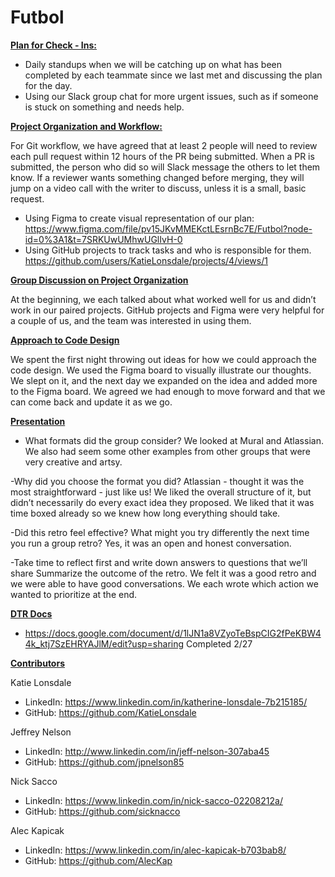 # Futbol

<b><u> Plan for Check - Ins: </u></b>

- Daily standups when we will be catching up on what has been completed by each teammate since we last met and discussing the plan for the day.
- Using our Slack group chat for more urgent issues, such as if someone is stuck on something and needs help.

<b><u>Project Organization and Workflow:</u></b>

For Git workflow, we have agreed that at least 2 people will need to review each pull request within 12 hours of the PR being submitted. When a PR is submitted, the person who did so will Slack message the others to let them know. If a reviewer wants something changed before merging, they will jump on a video call with the writer to discuss, unless it is a small, basic request.

- Using Figma to create visual representation of our plan: https://www.figma.com/file/pv15JKvMMEKctLEsrnBc7E/Futbol?node-id=0%3A1&t=7SRKUwUMhwUGlIvH-0
- Using GitHub projects to track tasks and who is responsible for them. https://github.com/users/KatieLonsdale/projects/4/views/1

<b><u>Group Discussion on Project Organization</u></b>

At the beginning, we each talked about what worked well for us and didn’t work in our paired projects. GitHub projects and Figma were very helpful for a couple of us, and the team was interested in using them.

<b><u>Approach to Code Design</b></u>

We spent the first night throwing out ideas for how we could approach the code design. We used the Figma board to visually illustrate our thoughts. We slept on it, and the next day we expanded on the idea and added more to the Figma board. We agreed we had enough to move forward and that we can come back and update it as we go.

<b><u>Presentation</b></u>

- What formats did the group consider?
We looked at Mural and Atlassian. We also had seem some other examples from other groups that were very creative and artsy.

-Why did you choose the format you did?
Atlassian - thought it was the most straightforward - just like us!
We liked the overall structure of it, but didn’t necessarily do every exact idea they proposed.
We liked that it was time boxed already so we knew how long everything should take.

-Did this retro feel effective? What might you try differently the next time you run a group retro?
Yes, it was an open and honest conversation.

-Take time to reflect first and write down answers to questions that we’ll share
Summarize the outcome of the retro.
We felt it was a good retro and we were able to have good conversations. We each wrote which action we wanted to prioritize at the end.

<b><u>DTR Docs</u></b>
 - https://docs.google.com/document/d/1lJN1a8VZyoTeBspCIG2fPeKBW44k_ktj7SzEHRYAJlM/edit?usp=sharing Completed 2/27

<b><u>Contributors</b></u>

Katie Lonsdale
- LinkedIn: https://www.linkedin.com/in/katherine-lonsdale-7b215185/
- GitHub: https://github.com/KatieLonsdale 

Jeffrey Nelson
- LinkedIn: http://www.linkedin.com/in/jeff-nelson-307aba45 
- GitHub: https://github.com/jpnelson85 

Nick Sacco
- LinkedIn: https://www.linkedin.com/in/nick-sacco-02208212a/ 
- GitHub: https://github.com/sicknacco 

Alec Kapicak
- LinkedIn: https://www.linkedin.com/in/alec-kapicak-b703bab8/ 
- GitHub: https://github.com/AlecKap 
